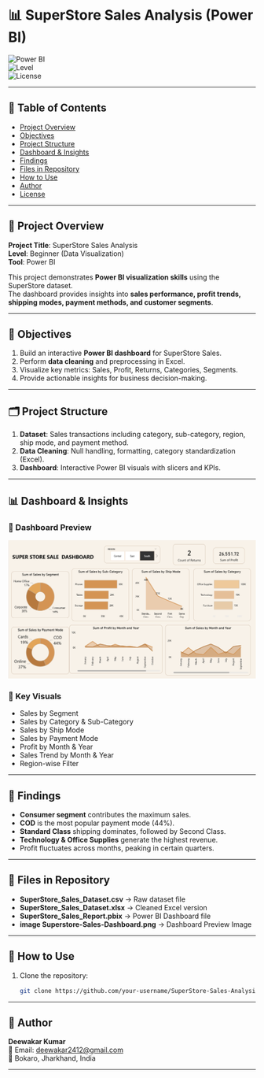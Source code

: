 # 📊 SuperStore Sales Analysis (Power BI)

![Power BI](https://img.shields.io/badge/PowerBI-Dashboard-orange)  
![Level](https://img.shields.io/badge/Level-Beginner-green)  
![License](https://img.shields.io/badge/License-MIT-yellow)

---

## 📑 Table of Contents

* [Project Overview](#-project-overview)
* [Objectives](#-objectives)
* [Project Structure](#-project-structure)
* [Dashboard & Insights](#-dashboard--insights)
* [Findings](#-findings)
* [Files in Repository](#-files-in-repository)
* [How to Use](#-how-to-use)
* [Author](#-author)
* [License](#-license)

---

## 📌 Project Overview

**Project Title**: SuperStore Sales Analysis  
**Level**: Beginner (Data Visualization)  
**Tool**: Power BI  

This project demonstrates **Power BI visualization skills** using the SuperStore dataset.  
The dashboard provides insights into **sales performance, profit trends, shipping modes, payment methods, and customer segments**.  

---

## 🎯 Objectives

1. Build an interactive **Power BI dashboard** for SuperStore Sales.  
2. Perform **data cleaning** and preprocessing in Excel.  
3. Visualize key metrics: Sales, Profit, Returns, Categories, Segments.  
4. Provide actionable insights for business decision-making.  

---

## 🗂️ Project Structure

1. **Dataset**: Sales transactions including category, sub-category, region, ship mode, and payment method.  
2. **Data Cleaning**: Null handling, formatting, category standardization (Excel).  
3. **Dashboard**: Interactive Power BI visuals with slicers and KPIs.  

---

## 📊 Dashboard & Insights

### 🔹 Dashboard Preview
![Sales Dashboard](image%20Superstore-Sales-Dashboard.png)

### 🔹 Key Visuals
- Sales by Segment  
- Sales by Category & Sub-Category  
- Sales by Ship Mode  
- Sales by Payment Mode  
- Profit by Month & Year  
- Sales Trend by Month & Year  
- Region-wise Filter  

---

## 🔎 Findings

- **Consumer segment** contributes the maximum sales.  
- **COD** is the most popular payment mode (44%).  
- **Standard Class** shipping dominates, followed by Second Class.  
- **Technology & Office Supplies** generate the highest revenue.  
- Profit fluctuates across months, peaking in certain quarters.  

---

## 📂 Files in Repository

- **SuperStore_Sales_Dataset.csv** → Raw dataset file  
- **SuperStore_Sales_Dataset.xlsx** → Cleaned Excel version  
- **SuperStore_Sales_Report.pbix** → Power BI Dashboard file  
- **image Superstore-Sales-Dashboard.png** → Dashboard Preview Image  

---

## 🚀 How to Use

1. Clone the repository:  

   ```bash
   git clone https://github.com/your-username/SuperStore-Sales-Analysis.git

---

## 👤 Author  
**Deewakar Kumar**  
📧 Email: [deewakar2412@gmail.com](mailto:deewakar2412@gmail.com)  
📍 Bokaro, Jharkhand, India  

---
